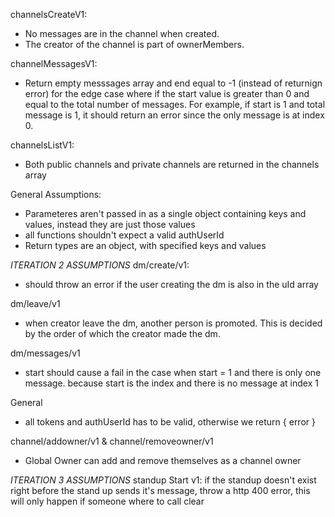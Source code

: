channelsCreateV1:
- No messages are in the channel when created.
- The creator of the channel is part of ownerMembers.

channelMessagesV1:
- Return empty messsages array and end equal to -1 (instead of returnign error) for the edge case where if the start value is greater than 0 and equal to the total number of messages.
  For example, if start is 1 and total message is 1, it should return an error since the only message is at index 0.


channelsListV1:
- Both public channels and private channels are returned in the channels array


General Assumptions:
- Parameteres aren't passed in as a single object containing keys and values, instead they are just those values
- all functions shouldn't expect a valid authUserId
- Return types are an object, with specified keys and values

*ITERATION 2 ASSUMPTIONS*
dm/create/v1:
- should throw an error if the user creating the dm is also in the uId array

dm/leave/v1
- when creator leave the dm, another person is promoted. This is decided by the order of which the creator made the dm.

dm/messages/v1
- start should cause a fail in the case when start = 1 and there is only one message. because start is the index and there is no message at index 1

General
- all tokens and authUserId has to be valid, otherwise we return { error }

channel/addowner/v1 & channel/removeowner/v1
- Global Owner can add and remove themselves as a channel owner

*ITERATION 3 ASSUMPTIONS*
standup Start v1:
if the standup doesn't exist right before the stand up sends it's message, throw a http 400 error, this will only happen if someone where to call clear
